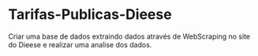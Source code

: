 # Tarifas-Publicas-Dieese
Criar uma base de dados extraindo dados através de WebScraping no site do Dieese e realizar uma analise dos dados.
